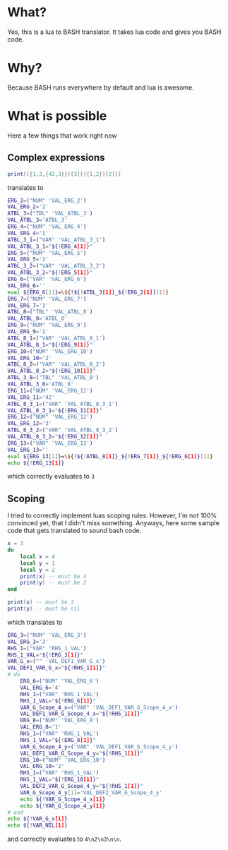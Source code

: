# What?

Yes, this is a lua to BASH translator.
It takes lua code and gives you BASH code.

# Why?

Because BASH runs everywhere by default and lua is awesome.

# What is possible

Here a few things that work right now

## Complex expressions
```lua
print(({1,2,{42,3}})[3][({1,2})[2]])
```

translates to

```bash
ERG_2=("NUM" 'VAL_ERG_2')
VAL_ERG_2='2'
ATBL_3=("TBL" 'VAL_ATBL_3')
VAL_ATBL_3='ATBL_3'
ERG_4=("NUM" 'VAL_ERG_4')
VAL_ERG_4='1'
ATBL_3_1=("VAR" 'VAL_ATBL_3_1')
VAL_ATBL_3_1="${!ERG_4[1]}"
ERG_5=("NUM" 'VAL_ERG_5')
VAL_ERG_5='2'
ATBL_3_2=("VAR" 'VAL_ATBL_3_2')
VAL_ATBL_3_2="${!ERG_5[1]}"
ERG_6=("VAR" 'VAL_ERG_6')
VAL_ERG_6=''
eval ${ERG_6[1]}=\${!${!ATBL_3[1]}_${!ERG_2[1]}[1]}
ERG_7=("NUM" 'VAL_ERG_7')
VAL_ERG_7='3'
ATBL_8=("TBL" 'VAL_ATBL_8')
VAL_ATBL_8='ATBL_8'
ERG_9=("NUM" 'VAL_ERG_9')
VAL_ERG_9='1'
ATBL_8_1=("VAR" 'VAL_ATBL_8_1')
VAL_ATBL_8_1="${!ERG_9[1]}"
ERG_10=("NUM" 'VAL_ERG_10')
VAL_ERG_10='2'
ATBL_8_2=("VAR" 'VAL_ATBL_8_2')
VAL_ATBL_8_2="${!ERG_10[1]}"
ATBL_3_8=("TBL" 'VAL_ATBL_8')
VAL_ATBL_3_8='ATBL_8'
ERG_11=("NUM" 'VAL_ERG_11')
VAL_ERG_11='42'
ATBL_8_3_1=("VAR" 'VAL_ATBL_8_3_1')
VAL_ATBL_8_3_1="${!ERG_11[1]}"
ERG_12=("NUM" 'VAL_ERG_12')
VAL_ERG_12='3'
ATBL_8_3_2=("VAR" 'VAL_ATBL_8_3_2')
VAL_ATBL_8_3_2="${!ERG_12[1]}"
ERG_13=("VAR" 'VAL_ERG_13')
VAL_ERG_13=''
eval ${ERG_13[1]}=\${!${!ATBL_8[1]}_${!ERG_7[1]}_${!ERG_6[1]}[1]}
echo ${!ERG_13[1]}
```

which correctly evaluates to `3`

## Scoping

I tried to correctly implement luas scoping rules. However, I'm not 100% convinced yet, that I didn't miss something. Anyways, here some sample code that gets translated to sound bash code.

```lua
x = 3
do
    local x = 4
    local y = 1
    local y = 2
    print(x) -- must be 4
    print(y) -- must be 2
end

print(x) -- must be 3
print(y) -- must be nil
```

which translates to
```bash
ERG_3=("NUM" 'VAL_ERG_3') 
VAL_ERG_3='3' 
RHS_1=("VAR" 'RHS_1_VAL') 
RHS_1_VAL="${!ERG_3[1]}" 
VAR_G_x=("" 'VAL_DEF1_VAR_G_x') 
VAL_DEF1_VAR_G_x="${!RHS_1[1]}" 
# do  
    ERG_6=("NUM" 'VAL_ERG_6') 
    VAL_ERG_6='4' 
    RHS_1=("VAR" 'RHS_1_VAL') 
    RHS_1_VAL="${!ERG_6[1]}" 
    VAR_G_Scope_4_x=("VAR" 'VAL_DEF1_VAR_G_Scope_4_x') 
    VAL_DEF1_VAR_G_Scope_4_x="${!RHS_1[1]}" 
    ERG_8=("NUM" 'VAL_ERG_8') 
    VAL_ERG_8='1' 
    RHS_1=("VAR" 'RHS_1_VAL') 
    RHS_1_VAL="${!ERG_8[1]}" 
    VAR_G_Scope_4_y=("VAR" 'VAL_DEF1_VAR_G_Scope_4_y') 
    VAL_DEF1_VAR_G_Scope_4_y="${!RHS_1[1]}" 
    ERG_10=("NUM" 'VAL_ERG_10') 
    VAL_ERG_10='2' 
    RHS_1=("VAR" 'RHS_1_VAL') 
    RHS_1_VAL="${!ERG_10[1]}" 
    VAL_DEF2_VAR_G_Scope_4_y="${!RHS_1[1]}" 
    VAR_G_Scope_4_y[1]='VAL_DEF2_VAR_G_Scope_4_y' 
    echo ${!VAR_G_Scope_4_x[1]} 
    echo ${!VAR_G_Scope_4_y[1]} 
# end  
echo ${!VAR_G_x[1]} 
echo ${!VAR_NIL[1]} 
```

and correctly evaluates to `4\n2\n3\n\n`.
